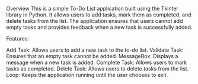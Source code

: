Overview
This is a simple To-Do List application built using the Tkinter library in Python. 
It allows users to add tasks, mark them as completed, and delete tasks from the list.
The application ensures that users cannot add empty tasks and provides feedback when a new task is successfully added.

Features:

Add Task: Allows users to add a new task to the to-do list.
Validate Task: Ensures that an empty task cannot be added.
MessageBox: Displays a message when a new task is added.
Complete Task: Allows users to mark tasks as completed.
Delete Task: Allows users to delete tasks from the list.
Loop: Keeps the application running until the user chooses to exit.
